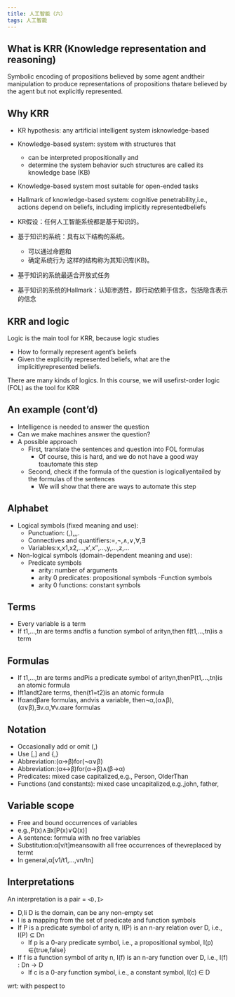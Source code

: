 ```yaml
---
title: 人工智能（六）
tags: 人工智能
---
```

## What is KRR (Knowledge representation and reasoning)

Symbolic encoding of propositions believed by some agent andtheir manipulation to produce representations of propositions thatare believed by the agent but not explicitly represented.

## Why KRR

- KR hypothesis: any artificial intelligent system isknowledge-based
- Knowledge-based system: system with structures that
  - can be interpreted propositionally and
  - determine the system behavior
  such structures are called its knowledge base (KB)
- Knowledge-based system most suitable for open-ended tasks
- Hallmark of knowledge-based system:  cognitive penetrability,i.e., actions depend on beliefs, including implicitly representedbeliefs

- KR假设：任何人工智能系统都是基于知识的。
- 基于知识的系统：具有以下结构的系统。
  - 可以通过命题和
  - 确定系统行为
  这样的结构称为其知识库(KB)。
- 基于知识的系统最适合开放式任务
- 基于知识的系统的Hallmark：认知渗透性，即行动依赖于信念，包括隐含表示的信念

## KRR and logic

Logic is the main tool for KRR, because logic studies

- How to formally represent agent’s beliefs
- Given the explicitly represented beliefs, what are the implicitlyrepresented beliefs.

There are many kinds of logics. In this course, we will usefirst-order logic (FOL) as the tool for KRR

## An example (cont’d)

- Intelligence is needed to answer the question
- Can we make machines answer the question?
- A possible approach
  - First, translate the sentences and question into FOL formulas
    - Of course, this is hard, and we do not have a good way toautomate this step
  - Second, check if the formula of the question is logicallyentailed by the formulas of the sentences
    - We will show that there are ways to automate this step

## Alphabet

- Logical symbols (fixed meaning and use):
  - Punctuation:  (,),,,.
  - Connectives and quantifiers:=,¬,∧,∨,∀,∃
  - Variables:x,x1,x2,...,x′,x′′,...,y,...,z,...
- Non-logical symbols (domain-dependent meaning and use):
  - Predicate symbols
    - arity: number of arguments
    - arity 0 predicates:  propositional symbols
  -Function symbols
    - arity 0 functions: constant symbols

## Terms

- Every variable is a term
- If t1,...,tn are terms andfis a function symbol of arityn,then f(t1,...,tn)is a term

## Formulas

- If t1,...,tn are terms andPis a predicate symbol of arityn,thenP(t1,...,tn)is an atomic formula
- Ift1andt2are terms, then(t1=t2)is an atomic formula
- Ifαandβare formulas, andvis a variable, then¬α,(α∧β),(α∨β),∃v.α,∀v.αare formulas

## Notation

- Occasionally add or omit (,)
- Use [,] and {,}
- Abbreviation:(α→β)for(¬α∨β)
- Abbreviation:(α↔β)for(α→β)∧(β→α)
- Predicates:  mixed case capitalized,e.g., Person, OlderThan
- Functions (and constants):  mixed case uncapitalized,e.g.,john, father,

## Variable scope

- Free and bound occurrences of variables
- e.g.,P(x)∧∃x[P(x)∨Q(x)]
- A sentence:  formula with no free variables
- Substitution:α[v/t]meansαwith all free occurrences of thevreplaced by termt
- In general,α[v1/t1,...,vn/tn]

## Interpretations

An interpretation is a pair = `<D,I>`

- D,Ii D is the domain, can be any non-empty set
- I is a mapping from the set of predicate and function symbols
- If P is a predicate symbol of arity n, I(P) is an n-ary relation over D, i.e., I(P) ⊆ Dn
  - If p is a 0-ary predicate symbol, i.e., a propositional symbol, I(p) ∈{true,false}
- If f is a function symbol of arity n, I(f) is an n-ary function over D, i.e., I(f) : Dn → D
  - If c is a 0-ary function symbol, i.e., a constant symbol, I(c) ∈ D

wrt: with pespect to

